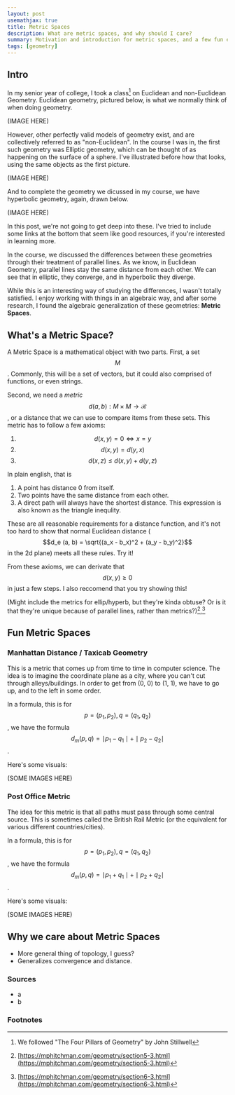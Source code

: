 ```yaml
---
layout: post
usemathjax: true
title: Metric Spaces
description: What are metric spaces, and why should I care?
summary: Motivation and introduction for metric spaces, and a few fun examples.
tags: [geometry]
---
```


## Intro

In my senior year of college, I took a class[^1] on Euclidean and non-Euclidean Geometry. Euclidean geometry, pictured below, is what we normally think of when doing geometry.

(IMAGE HERE)

However, other perfectly valid models of geometry exist, and are collectively referred to as "non-Euclidean". In the course I was in, the first such geometry was Elliptic geometry, which can be thought of as happening on the surface of a sphere. I've illustrated before how that looks, using the same objects as the first picture.

(IMAGE HERE)

And to complete the geometry we dicussed in my course, we have hyperbolic geometry, again, drawn below.

(IMAGE HERE)

In this post, we're not going to get deep into these. I've tried to include some links at the bottom that seem like good resources, if you're interested in learning more.

In the course, we discussed the differences between these geometries through their treatment of parallel lines. As we know, in Euclidean Geometry, parallel lines stay the same distance from each other. We can see that in elliptic, they converge, and in hyperbolic they diverge.

While this is an interesting way of studying the differences, I wasn't totally satisfied. I enjoy working with things in an algebraic way, and after some research, I found the algebraic generalization of these geometries: **Metric Spaces**.

## What's a Metric Space?

A Metric Space is a mathematical object with two parts. First, a set $$M$$. Commonly, this will be a set of vectors, but it could also comprised of functions, or even strings.

Second, we need a _metric_ $$d(a, b): M \times M \rightarrow \mathcal{R}$$, or a distance that we can use to compare items from these sets. This metric has to follow a few axioms:

1. $$d(x, y) = 0 \iff x = y$$
2. $$d(x, y) = d(y, x)$$
3. $$d(x, z) \leq d(x, y) + d(y, z)$$

In plain english, that is

1. A point has distance 0 from itself.
2. Two points have the same distance from each other.
3. A direct path will always have the shortest distance. This expression is also known as the triangle inequlity.

These are all reasonable requirements for a distance function, and it's not too hard to show that normal Euclidean distance ($$d_e (a, b) = \sqrt{(a_x - b_x)^2 + (a_y - b_y)^2}$$ in the 2d plane) meets all these rules. Try it!

From these axioms, we can derivate that $$d(x, y) \geq 0$$ in just a few steps. I also reccomend that you try showing this!

(Might include the metrics for ellip/hyperb, but they're kinda obtuse? Or is it that they're unique because of parallel lines, rather than metrics?)[^2],[^3]

## Fun Metric Spaces

### Manhattan Distance / Taxicab Geometry

This is a metric that comes up from time to time in computer science. The idea is to imagine the coordinate plane as a city, where you can't cut through alleys/buildings. In order to get from (0, 0) to (1, 1), we have to go up, and to the left in some order.

In a formula, this is for $$p = (p_1, p_2), q = (q_1, q_2)$$, we have the formula $$d_m(p, q) = \mid p_1 - q_1 \mid + \mid p_2 - q_2 \mid$$.

Here's some visuals:

(SOME IMAGES HERE)

### Post Office Metric

The idea for this metric is that all paths must pass through some central source. This is sometimes called the British Rail Metric (or the equivalent for various different countries/cities).

In a formula, this is for $$p = (p_1, p_2), q = (q_1, q_2)$$, we have the formula $$d_m(p, q) = \mid p_1 + q_1 \mid + \mid p_2 + q_2 \mid$$.

Here's some visuals:

(SOME IMAGES HERE)

## Why we care about Metric Spaces

- More general thing of topology, I guess?
- Generalizes convergence and distance.

### Sources

- a
- b

### Footnotes

[^1]: We followed "The Four Pillars of Geometry" by John Stillwell
[^2]: [https://mphitchman.com/geometry/section5-3.html](https://mphitchman.com/geometry/section5-3.html)
[^3]: [https://mphitchman.com/geometry/section6-3.html](https://mphitchman.com/geometry/section6-3.html)
